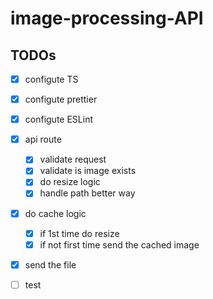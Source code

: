 # image-processing-API

## TODOs

- [x] configute TS
- [x] configute prettier
- [x] configute ESLint
- [x] api route

  - [x] validate request
  - [x] validate is image exists
  - [x] do resize logic
  - [x] handle path better way

- [x] do cache logic
  - [x] if 1st time do resize
  - [x] if not first time send the cached image

- [x] send the file 
- [ ] test
